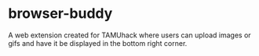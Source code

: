 # browser-buddy
A web extension created for TAMUhack where users can upload images or gifs and have it be displayed in the bottom right corner.
